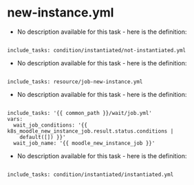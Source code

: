 



# new-instance.yml


* No description available for this task - here is the definition:
```

include_tasks: condition/instantiated/not-instantiated.yml

```

* No description available for this task - here is the definition:
```

include_tasks: resource/job-new-instance.yml

```

* No description available for this task - here is the definition:
```

include_tasks: '{{ common_path }}/wait/job.yml'
vars:
  wait_job_conditions: '{{ k8s_moodle_new_instance_job.result.status.conditions |
    default([]) }}'
  wait_job_name: '{{ moodle_new_instance_job }}'

```

* No description available for this task - here is the definition:
```

include_tasks: condition/instantiated/instantiated.yml

```